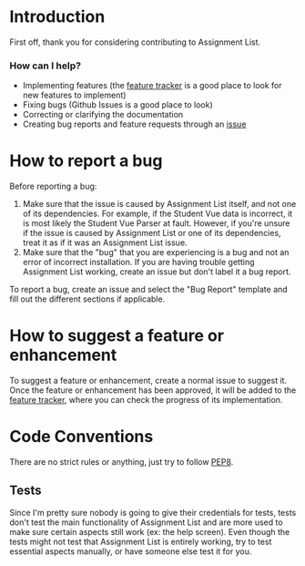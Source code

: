 # Introduction

First off, thank you for considering contributing to Assignment List.


### How can I help?

* Implementing features (the [feature tracker](https://github.com/Whodiduexpect/assignment-list/projects/1) is a good place to look for new features to implement)
* Fixing bugs (Github Issues is a good place to look)
* Correcting or clarifying the documentation
* Creating bug reports and feature requests through an [issue](https://github.com/Whodiduexpect/assignment-list/issues/new/choose)

# How to report a bug

Before reporting a bug:
1. Make sure that the issue is caused by Assignment List itself, and not one of its dependencies. For example, if the Student Vue data is incorrect, it is most likely the Student Vue Parser at fault. However, if you're unsure if the issue is caused by Assignment List or one of its dependencies, treat it as if it was an Assignment List issue.
2. Make sure that the "bug" that you are experiencing is a bug and not an error of incorrect installation. If you are having trouble getting Assignment List working, create an issue but don't label it a bug report.

To report a bug, create an issue and select the "Bug Report" template and fill out the different sections if applicable.

# How to suggest a feature or enhancement

To suggest a feature or enhancement, create a normal issue to suggest it. Once the feature or enhancement has been approved, it will be added to the [feature tracker](https://github.com/Whodiduexpect/assignment-list/projects/1), where you can check the progress of its implementation.


# Code Conventions
There are no strict rules or anything, just try to follow [PEP8](https://www.python.org/dev/peps/pep-0008/#a-foolish-consistency-is-the-hobgoblin-of-little-minds).
## Tests
Since I'm pretty sure nobody is going to give their credentials for tests, tests don't test the main functionality of Assignment List and are more used to make sure certain aspects still work (ex: the help screen). Even though the tests might not test that Assignment List is entirely working, try to test essential aspects manually, or have someone else test it for you.
